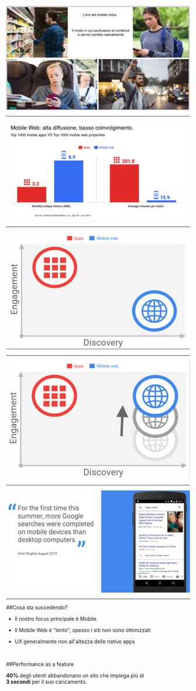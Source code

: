 <div class="row">
<div class="col-1"></div>
<div class="col-10 box-shadow align-self-center">

![Mobile Era](./assets/mobile-era.png)

</div>
<div class="col-1"></div>
</div>

---

<div class="row">
<div class="col-1"></div>
<div class="col-10 box-shadow align-self-center">

![Mobile Era](./assets/engagement1.png)

</div>
<div class="col-1"></div>
</div>

---

<div class="row">
<div class="col-1"></div>
<div class="col-10 box-shadow align-self-center">

![Mobile Era](./assets/engagement2.png)

</div>
<div class="col-1"></div>
</div>

---

<div class="row">
<div class="col-1"></div>
<div class="col-10 box-shadow align-self-center">

![Mobile Era](./assets/engagement3.png)

</div>
<div class="col-1"></div>
</div>

---

<div class="row">
<div class="col-1"></div>
<div class="col-10 box-shadow align-self-center">

![Mobile Era](./assets/sentence.png)

</div>
<div class="col-1"></div>
</div>

--- 

##Cosa sta succedendo?

- Il nostro focus principale è Mobile

- Il Mobile Web è "lento", spesso i siti non sono ottimizzati

- UX generalmente non all'altezza delle native apps 

<br/>

##Performance as a feature

**40%** degli utenti abbandonano un sito che impiega più di <br/>**3 secondi** per il suo caricamento.